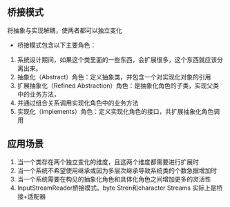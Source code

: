 ## 桥接模式

将抽象与实现解耦，使两者都可以独立变化

- 桥接模式包含以下主要角色：

1. 系统设计期间，如果这个类里面的一些东西，会扩展很多，这个东西就应该分离出来。
2. 抽象化（Abstract）角色：定义抽象类，并包含一个对实现化对象的引用
3. 扩展抽象化（Refined Abstraction）角色：是抽象化角色的子类，实现父类中的业务方法，
4. 并通过组合关系调用实现化角色中的业务方法
5. 实现化（implements）角色：定义实现化角色的接口，共扩展抽象化角色调用

## 应用场景

1. 当一个类存在两个独立变化的维度，且这两个维度都需要进行扩展时
2. 当一个系统不希望使用继承或因为多层次继承导致系统类的个数急据增加时
3. 当一个系统需要在构见的抽象化角色和具体化角色之间增加更多的灵活性
4. InputStreamReader桥接模式。byte Stren和character Streams
   实际上是桥接+适配器
